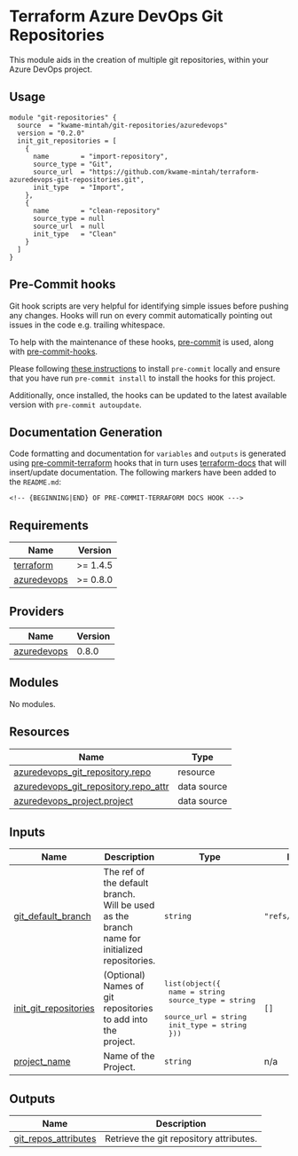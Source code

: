 # Terraform Azure DevOps Git Repositories

This module aids in the creation of multiple git repositories, within your Azure DevOps project.

## Usage

```hcl
module "git-repositories" {
  source  = "kwame-mintah/git-repositories/azuredevops"
  version = "0.2.0"
  init_git_repositories = [
    {
      name        = "import-repository",
      source_type = "Git",
      source_url  = "https://github.com/kwame-mintah/terraform-azuredevops-git-repositories.git",
      init_type   = "Import",
    },
    {
      name        = "clean-repository"
      source_type = null
      source_url  = null
      init_type   = "Clean"
    }
  ]
}
```

## Pre-Commit hooks

Git hook scripts are very helpful for identifying simple issues before pushing any changes. Hooks will run on every commit automatically pointing out issues in the code e.g. trailing whitespace.

To help with the maintenance of these hooks, [pre-commit](https://pre-commit.com/) is used, along with [pre-commit-hooks](https://pre-commit.com/#install).

Please following [these instructions](https://pre-commit.com/#install) to install `pre-commit` locally and ensure that you have run `pre-commit install` to install the hooks for this project.

Additionally, once installed, the hooks can be updated to the latest available version with `pre-commit autoupdate`.

## Documentation Generation

Code formatting and documentation for `variables` and `outputs` is generated using [pre-commit-terraform](https://github.com/antonbabenko/pre-commit-terraform/releases) hooks that in turn uses [terraform-docs](https://github.com/terraform-docs/terraform-docs) that will insert/update documentation. The following markers have been added to the `README.md`:

```
<!-- {BEGINNING|END} OF PRE-COMMIT-TERRAFORM DOCS HOOK --->
```

<!-- BEGINNING OF PRE-COMMIT-TERRAFORM DOCS HOOK --->

## Requirements

| Name                                                                           | Version  |
| ------------------------------------------------------------------------------ | -------- |
| <a name="requirement_terraform"></a> [terraform](#requirement_terraform)       | >= 1.4.5 |
| <a name="requirement_azuredevops"></a> [azuredevops](#requirement_azuredevops) | >= 0.8.0 |

## Providers

| Name                                                                     | Version |
| ------------------------------------------------------------------------ | ------- |
| <a name="provider_azuredevops"></a> [azuredevops](#provider_azuredevops) | 0.8.0   |

## Modules

No modules.

## Resources

| Name                                                                                                                                          | Type        |
| --------------------------------------------------------------------------------------------------------------------------------------------- | ----------- |
| [azuredevops_git_repository.repo](https://registry.terraform.io/providers/microsoft/azuredevops/latest/docs/resources/git_repository)         | resource    |
| [azuredevops_git_repository.repo_attr](https://registry.terraform.io/providers/microsoft/azuredevops/latest/docs/data-sources/git_repository) | data source |
| [azuredevops_project.project](https://registry.terraform.io/providers/microsoft/azuredevops/latest/docs/data-sources/project)                 | data source |

## Inputs

| Name                                                                                             | Description                                                                                      | Type                                                                                                                       | Default             | Required |
| ------------------------------------------------------------------------------------------------ | ------------------------------------------------------------------------------------------------ | -------------------------------------------------------------------------------------------------------------------------- | ------------------- | :------: |
| <a name="input_git_default_branch"></a> [git_default_branch](#input_git_default_branch)          | The ref of the default branch. <br>Will be used as the branch name for initialized repositories. | `string`                                                                                                                   | `"refs/heads/main"` |    no    |
| <a name="input_init_git_repositories"></a> [init_git_repositories](#input_init_git_repositories) | (Optional) Names of git repositories to add into the <br>project.                                | <pre>list(object({<br> name = string<br> source_type = string<br> source_url = string<br> init_type = string<br> }))</pre> | `[]`                |    no    |
| <a name="input_project_name"></a> [project_name](#input_project_name)                            | Name of the Project.                                                                             | `string`                                                                                                                   | n/a                 |   yes    |

## Outputs

| Name                                                                                            | Description                             |
| ----------------------------------------------------------------------------------------------- | --------------------------------------- |
| <a name="output_git_repos_attributes"></a> [git_repos_attributes](#output_git_repos_attributes) | Retrieve the git repository attributes. |

<!-- END OF PRE-COMMIT-TERRAFORM DOCS HOOK --->
